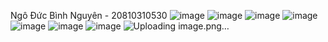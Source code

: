 Ngô Đức Bình Nguyên - 20810310530
![image](https://github.com/user-attachments/assets/e2a4d020-155c-4327-b161-75778c4dbab8)
![image](https://github.com/user-attachments/assets/89db7d49-7080-4223-bdc3-47a7c90e9d0c)
![image](https://github.com/user-attachments/assets/c846d92d-7e0d-42f8-9903-dc8a194bd889)
![image](https://github.com/user-attachments/assets/809e23cd-a9d9-49a7-b5c1-66fd6f434d68)
![image](https://github.com/user-attachments/assets/77031a55-bc00-4605-b375-11ad1aa1a979)
![image](https://github.com/user-attachments/assets/14f11f01-a6dc-426c-8e5b-65d43380a4a5)
![image](https://github.com/user-attachments/assets/f2530415-2610-471c-8683-d37e4cddef37)
![Uploading image.png…]()
